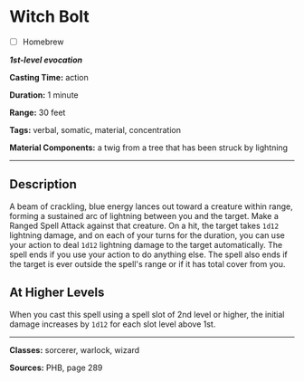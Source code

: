 # Witch Bolt

- [ ] Homebrew

***1st-level evocation***

**Casting Time:** action

**Duration:** 1 minute

**Range:** 30 feet

**Tags:** verbal, somatic, material, concentration

**Material Components:** a twig from a tree that has been struck by lightning

---

## Description
A beam of crackling, blue energy lances out toward a creature within range, forming a sustained arc of lightning between you and the target.
Make a Ranged Spell Attack against that creature.
On a hit, the target takes `1d12` lightning damage, and on each of your turns for the duration, you can use your action to deal `1d12` lightning damage to the target automatically.
The spell ends if you use your action to do anything else.
The spell also ends if the target is ever outside the spell's range or if it has total cover from you.

## At Higher Levels
When you cast this spell using a spell slot of 2nd level or higher, the initial damage increases by `1d12` for each slot level above 1st.

---

**Classes:** sorcerer, warlock, wizard

**Sources:** PHB, page 289
